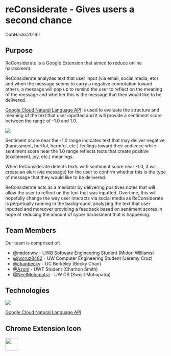# reConsiderate - Gives users a second chance

DubHacks2016!!

## Purpose

ReConsiderate is a Google Extension that aimed to reduce online harassment. 

ReConsiderate analyzes text that user input (via email, social media, etc) and when the message seems to carry a negative connotation toward others, a message will pop up to remind the user to reflect on the meaning of the message and whether this is the message that they would like to be delivered. 

<a href="https://cloud.google.com/natural-language/">Google Cloud Natural Language API</a> is used to evaluate the structure and meaning of the text that user inputted and it will provide a sentiment score between the range of -1.0 and 1.0. 

<img src="http://images.flatworldknowledge.com/wrenchorgcomm-27115/wrenchorgcomm-27115-fig094.jpg">

Sentiment score near the -1.0 range indicates text that may deliver negative (harassment, hurtful, harmful, etc.) feelings toward their audience while sentiment score near the 1.0 range reflects texts that create positive (excitement, joy, etc.) meanings. 

When ReConsiderate detects texts with sentiment score near -1.0, it will create an alert (via message) for the user to confirm whether this is the type of message that they would like to be delivered. 

ReConsiderate acts as a mediator by delivering positives notes that will allow the user to reflect on the text that was inputted. Overtime, this will hopefully change the way user interacts via social media as ReConsiderate is perpetually running in the background, analyzing the text that user inputted and moreover providing a feedback based on sentiment scores in hope of reducing the amount of cyber harassment that is happening. 


## Team Members

Our team is comprised of:

- [@midoriww](https://github.com/midoriww) - UWB Software Engineering Student (Midori Williams)
- [@jwcruz8482](https://github.com/jcruz8482) - UW Computer Engineering Student (Jeremy Cruz)
- [@chanbecky](https://github.com/chanbecky) - UC Berkeley (Becky Chan)
- [@Azoni](https://github.com/azoni) - UWT Student (Charlton Smith)
- [@NeelMohapatra](https://github.com/NeelMohapatra) - UW CS (Swojit Mohapatra)

## Technologies
<img src="https://www.twilio.com/blog/wp-content/uploads/2013/04/01-digital_google_cloud_platform_logo_lockup-01-1.png">

<a href="https://cloud.google.com/natural-language/">Google Cloud Natural Language API</a>

## Chrome Extension Icon
<img src="http://blog.draperinc.com/wp-content/uploads/2016/04/Thinking_Face_Emoji.png" width="40" height="40">
